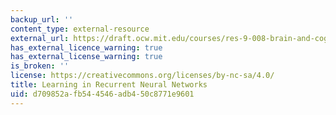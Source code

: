 ```yaml
---
backup_url: ''
content_type: external-resource
external_url: https://draft.ocw.mit.edu/courses/res-9-008-brain-and-cognitive-sciences-computational-tutorials/pages/5-learning-in-recurrent-neural-networks/
has_external_licence_warning: true
has_external_license_warning: true
is_broken: ''
license: https://creativecommons.org/licenses/by-nc-sa/4.0/
title: Learning in Recurrent Neural Networks
uid: d709852a-fb54-4546-adb4-50c8771e9601
---
```

